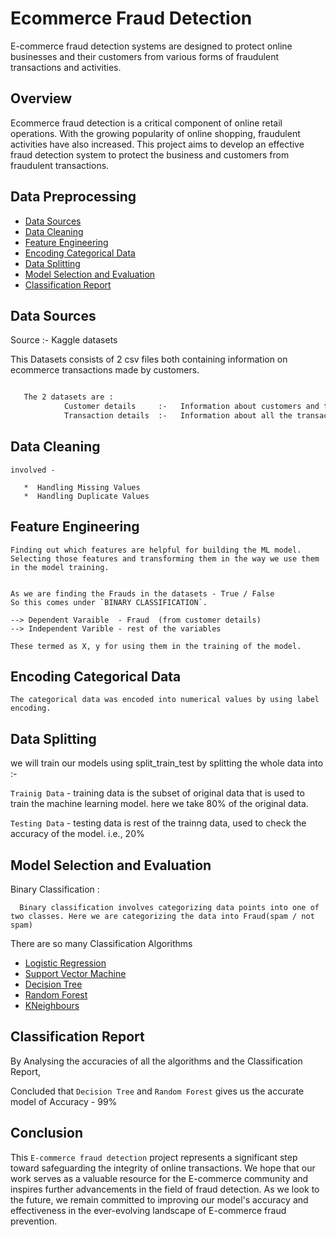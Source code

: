 
# Ecommerce Fraud Detection

E-commerce fraud detection systems are designed to protect online businesses and their customers from various forms of fraudulent transactions and activities.


## Overview

Ecommerce fraud detection is a critical component of online retail operations. With the growing popularity of online shopping, fraudulent activities have also increased. This project aims to develop an effective fraud detection system to protect the business and customers from fraudulent transactions.

## Data Preprocessing

- [Data Sources](#data-sources)
- [Data Cleaning](#data-cleaning)
- [Feature Engineering](#feature-engineering)
- [Encoding Categorical Data](#encoding-categorical-data)
- [Data Splitting](#Data-Splitting)
- [Model Selection and Evaluation](#Model-Selection-and-Evaluation)
- [Classification Report](#Classification-Report)



## Data Sources
  
  Source :-  Kaggle datasets

  This Datasets consists of 2 csv files both containing information on ecommerce transactions made by customers.
    
   

```bash

   The 2 datasets are : 
            Customer details     :-   Information about customers and the transactions made by the customers. It tells whether the customer is fraud.
            Transaction details  :-   Information about all the transaction and the order fullfilled details.


```


## Data Cleaning
    involved - 
      
       *  Handling Missing Values
       *  Handling Duplicate Values



## Feature Engineering
    Finding out which features are helpful for building the ML model. Selecting those features and transforming them in the way we use them in the model training.

    
    As we are finding the Frauds in the datasets - True / False
    So this comes under `BINARY CLASSIFICATION`.

    --> Dependent Varaible  - Fraud  (from customer details)
    --> Independent Varible - rest of the variables

    These termed as X, y for using them in the training of the model.



## Encoding Categorical Data
    The categorical data was encoded into numerical values by using label encoding.


## Data Splitting
we will train our models using split_train_test by splitting the whole data into :-

`Trainig Data` - training data is the subset of original data that is used to train the machine learning model. here we take 80% of the original data.

`Testing Data` - testing data is rest of the trainng data, used to check the accuracy of the model. i.e., 20%



## Model Selection and Evaluation
  Binary Classification : 
      
      Binary classification involves categorizing data points into one of two classes. Here we are categorizing the data into Fraud(spam / not spam)


  There are so many Classification Algorithms 
  - [Logistic Regression](#Logistic-Regression)
  - [Support Vector Machine](#Support-Vector-Machine)
  - [Decision Tree](#Decision-Tree)
  - [Random Forest](#Random-Forest)
  - [KNeighbours](#KNeighbours)



## Classification Report

  By Analysing the accuracies of all the algorithms and the Classification Report, 

  Concluded that `Decision Tree` and `Random Forest` gives us the accurate model of Accuracy - 99%
  




## Conclusion
This `E-commerce fraud detection` project represents a significant step toward safeguarding the integrity of online transactions. We hope that our work serves as a valuable resource for the E-commerce community and inspires further advancements in the field of fraud detection. As we look to the future, we remain committed to improving our model's accuracy and effectiveness in the ever-evolving landscape of E-commerce fraud prevention.








